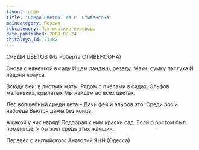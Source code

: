 ```yaml
---
layout: poem
title: "Среди цветов. Из Р. Стивенсона"
maincategory: Поэзия
subcategory: Поэтические переводы
date_published: 2009-02-24
chitalnya_id: 71382
---
```




СРЕДИ ЦВЕТОВ
(Из Роберта СТИВЕНСОНА)

Снова с нянечкой в саду
Ищем ландыш, резеду,
Маки, сумку пастуха
И ладони лопуха.

Всюду феи: в листьях мяты,
Рядом с пчёлами в садах.
Эльфов маленьких,  крылатых
Мы найдём во всех цветах.

Лес волшебный среди лета –
Дачи фей и эльфов это.
Среди роз и чабреца
Вьются дамы без конца.

А какой у них наряд!
Подобрал к ним краски сад.
Если б ростом был поменьше,
Я бы жил средь этих женщин.

Перевёл с английского Анатолий ЯНИ (Одесса)






